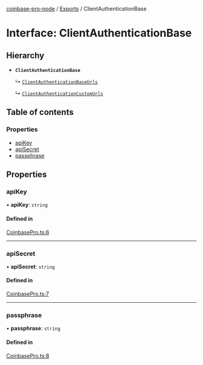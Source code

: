 [coinbase-pro-node](../README.md) / [Exports](../modules.md) / ClientAuthenticationBase

# Interface: ClientAuthenticationBase

## Hierarchy

- **`ClientAuthenticationBase`**

  ↳ [`ClientAuthenticationBaseUrls`](ClientAuthenticationBaseUrls.md)

  ↳ [`ClientAuthenticationCustomUrls`](ClientAuthenticationCustomUrls.md)

## Table of contents

### Properties

- [apiKey](ClientAuthenticationBase.md#apikey)
- [apiSecret](ClientAuthenticationBase.md#apisecret)
- [passphrase](ClientAuthenticationBase.md#passphrase)

## Properties

### apiKey

• **apiKey**: `string`

#### Defined in

[CoinbasePro.ts:6](https://github.com/bennycode/coinbase-pro-node/blob/dacd532/src/CoinbasePro.ts#L6)

---

### apiSecret

• **apiSecret**: `string`

#### Defined in

[CoinbasePro.ts:7](https://github.com/bennycode/coinbase-pro-node/blob/dacd532/src/CoinbasePro.ts#L7)

---

### passphrase

• **passphrase**: `string`

#### Defined in

[CoinbasePro.ts:8](https://github.com/bennycode/coinbase-pro-node/blob/dacd532/src/CoinbasePro.ts#L8)

